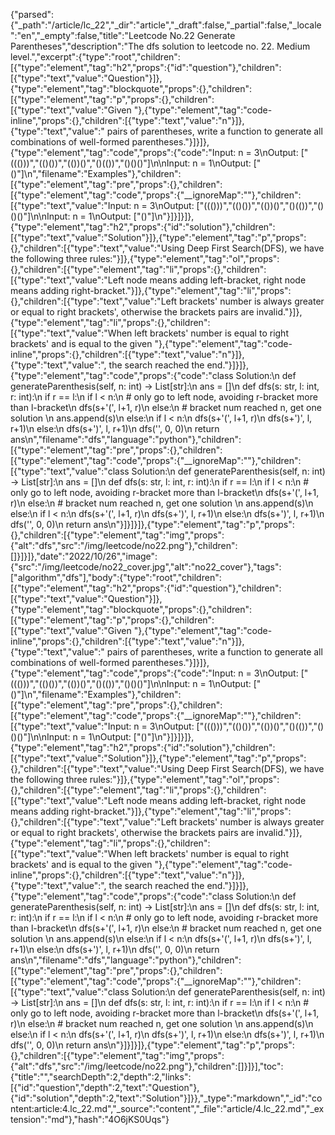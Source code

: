 {"parsed":{"_path":"/article/lc_22","_dir":"article","_draft":false,"_partial":false,"_locale":"en","_empty":false,"title":"Leetcode No.22 Generate Parentheses","description":"The dfs solution to leetcode no. 22. Medium level.","excerpt":{"type":"root","children":[{"type":"element","tag":"h2","props":{"id":"question"},"children":[{"type":"text","value":"Question"}]},{"type":"element","tag":"blockquote","props":{},"children":[{"type":"element","tag":"p","props":{},"children":[{"type":"text","value":"Given "},{"type":"element","tag":"code-inline","props":{},"children":[{"type":"text","value":"n"}]},{"type":"text","value":" pairs of parentheses, write a function to generate all combinations of well-formed parentheses."}]}]},{"type":"element","tag":"code","props":{"code":"Input: n = 3\nOutput: [\"((()))\",\"(()())\",\"(())()\",\"()(())\",\"()()()\"]\n\nInput: n = 1\nOutput: [\"()\"]\n","filename":"Examples"},"children":[{"type":"element","tag":"pre","props":{},"children":[{"type":"element","tag":"code","props":{"__ignoreMap":""},"children":[{"type":"text","value":"Input: n = 3\nOutput: [\"((()))\",\"(()())\",\"(())()\",\"()(())\",\"()()()\"]\n\nInput: n = 1\nOutput: [\"()\"]\n"}]}]}]},{"type":"element","tag":"h2","props":{"id":"solution"},"children":[{"type":"text","value":"Solution"}]},{"type":"element","tag":"p","props":{},"children":[{"type":"text","value":"Using Deep First Search(DFS), we have the following three rules:"}]},{"type":"element","tag":"ol","props":{},"children":[{"type":"element","tag":"li","props":{},"children":[{"type":"text","value":"Left node means adding left-bracket, right node means adding right-bracket."}]},{"type":"element","tag":"li","props":{},"children":[{"type":"text","value":"Left brackets' number is always greater or equal to right brackets', otherwise the brackets pairs are invalid."}]},{"type":"element","tag":"li","props":{},"children":[{"type":"text","value":"When left brackets' number is equal to right brackets' and is equal to the given "},{"type":"element","tag":"code-inline","props":{},"children":[{"type":"text","value":"n"}]},{"type":"text","value":", the search reached the end."}]}]},{"type":"element","tag":"code","props":{"code":"class Solution:\n    def generateParenthesis(self, n: int) -> List[str]:\n        ans = []\n        def dfs(s: str, l: int, r: int):\n            if r == l:\n                if l < n:\n                    # only go to left node, avoiding r-bracket more than l-bracket\n                    dfs(s+'(', l+1, r)\n                else:\n                    # bracket num reached n, get one solution \n                    ans.append(s)\n            else:\n                if l < n:\n                    dfs(s+'(', l+1, r)\n                    dfs(s+')', l, r+1)\n                else:\n                    dfs(s+')', l, r+1)\n        dfs('', 0, 0)\n        return ans\n","filename":"dfs","language":"python"},"children":[{"type":"element","tag":"pre","props":{},"children":[{"type":"element","tag":"code","props":{"__ignoreMap":""},"children":[{"type":"text","value":"class Solution:\n    def generateParenthesis(self, n: int) -> List[str]:\n        ans = []\n        def dfs(s: str, l: int, r: int):\n            if r == l:\n                if l < n:\n                    # only go to left node, avoiding r-bracket more than l-bracket\n                    dfs(s+'(', l+1, r)\n                else:\n                    # bracket num reached n, get one solution \n                    ans.append(s)\n            else:\n                if l < n:\n                    dfs(s+'(', l+1, r)\n                    dfs(s+')', l, r+1)\n                else:\n                    dfs(s+')', l, r+1)\n        dfs('', 0, 0)\n        return ans\n"}]}]}]},{"type":"element","tag":"p","props":{},"children":[{"type":"element","tag":"img","props":{"alt":"dfs","src":"/img/leetcode/no22.png"},"children":[]}]}]},"date":"2022/10/26","image":{"src":"/img/leetcode/no22_cover.jpg","alt":"no22_cover"},"tags":["algorithm","dfs"],"body":{"type":"root","children":[{"type":"element","tag":"h2","props":{"id":"question"},"children":[{"type":"text","value":"Question"}]},{"type":"element","tag":"blockquote","props":{},"children":[{"type":"element","tag":"p","props":{},"children":[{"type":"text","value":"Given "},{"type":"element","tag":"code-inline","props":{},"children":[{"type":"text","value":"n"}]},{"type":"text","value":" pairs of parentheses, write a function to generate all combinations of well-formed parentheses."}]}]},{"type":"element","tag":"code","props":{"code":"Input: n = 3\nOutput: [\"((()))\",\"(()())\",\"(())()\",\"()(())\",\"()()()\"]\n\nInput: n = 1\nOutput: [\"()\"]\n","filename":"Examples"},"children":[{"type":"element","tag":"pre","props":{},"children":[{"type":"element","tag":"code","props":{"__ignoreMap":""},"children":[{"type":"text","value":"Input: n = 3\nOutput: [\"((()))\",\"(()())\",\"(())()\",\"()(())\",\"()()()\"]\n\nInput: n = 1\nOutput: [\"()\"]\n"}]}]}]},{"type":"element","tag":"h2","props":{"id":"solution"},"children":[{"type":"text","value":"Solution"}]},{"type":"element","tag":"p","props":{},"children":[{"type":"text","value":"Using Deep First Search(DFS), we have the following three rules:"}]},{"type":"element","tag":"ol","props":{},"children":[{"type":"element","tag":"li","props":{},"children":[{"type":"text","value":"Left node means adding left-bracket, right node means adding right-bracket."}]},{"type":"element","tag":"li","props":{},"children":[{"type":"text","value":"Left brackets' number is always greater or equal to right brackets', otherwise the brackets pairs are invalid."}]},{"type":"element","tag":"li","props":{},"children":[{"type":"text","value":"When left brackets' number is equal to right brackets' and is equal to the given "},{"type":"element","tag":"code-inline","props":{},"children":[{"type":"text","value":"n"}]},{"type":"text","value":", the search reached the end."}]}]},{"type":"element","tag":"code","props":{"code":"class Solution:\n    def generateParenthesis(self, n: int) -> List[str]:\n        ans = []\n        def dfs(s: str, l: int, r: int):\n            if r == l:\n                if l < n:\n                    # only go to left node, avoiding r-bracket more than l-bracket\n                    dfs(s+'(', l+1, r)\n                else:\n                    # bracket num reached n, get one solution \n                    ans.append(s)\n            else:\n                if l < n:\n                    dfs(s+'(', l+1, r)\n                    dfs(s+')', l, r+1)\n                else:\n                    dfs(s+')', l, r+1)\n        dfs('', 0, 0)\n        return ans\n","filename":"dfs","language":"python"},"children":[{"type":"element","tag":"pre","props":{},"children":[{"type":"element","tag":"code","props":{"__ignoreMap":""},"children":[{"type":"text","value":"class Solution:\n    def generateParenthesis(self, n: int) -> List[str]:\n        ans = []\n        def dfs(s: str, l: int, r: int):\n            if r == l:\n                if l < n:\n                    # only go to left node, avoiding r-bracket more than l-bracket\n                    dfs(s+'(', l+1, r)\n                else:\n                    # bracket num reached n, get one solution \n                    ans.append(s)\n            else:\n                if l < n:\n                    dfs(s+'(', l+1, r)\n                    dfs(s+')', l, r+1)\n                else:\n                    dfs(s+')', l, r+1)\n        dfs('', 0, 0)\n        return ans\n"}]}]}]},{"type":"element","tag":"p","props":{},"children":[{"type":"element","tag":"img","props":{"alt":"dfs","src":"/img/leetcode/no22.png"},"children":[]}]}],"toc":{"title":"","searchDepth":2,"depth":2,"links":[{"id":"question","depth":2,"text":"Question"},{"id":"solution","depth":2,"text":"Solution"}]}},"_type":"markdown","_id":"content:article:4.lc_22.md","_source":"content","_file":"article/4.lc_22.md","_extension":"md"},"hash":"4O6jKS0Uqs"}